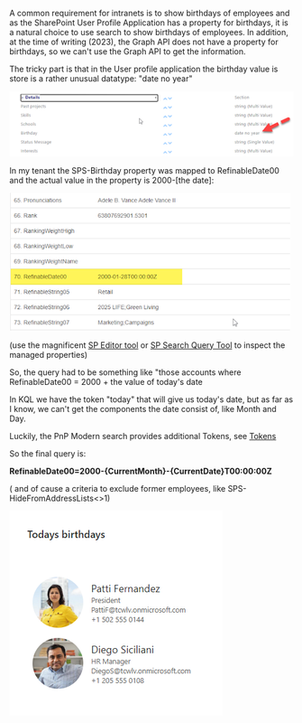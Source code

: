 
A common requirement for intranets is to show birthdays of employees and as the SharePoint User Profile Application has a property for birthdays, it is a natural choice to use search to show birthdays of employees. In addition, at the time of writing (2023), the Graph API does not have a property for birthdays, so we can't use the Graph API to get the information.


The tricky part is that in the User profile application the birthday value is store is a rather unusual datatype: "date no year"

![Birthday in the User Provisioning Service](../assets/../scenarios/assets/Setup-Results-web-part-to-show-birthdays/BirthdayUPA.png)


In my tenant the SPS-Birthday property was mapped to RefinableDate00 and the actual value in the property is 2000-[the date]:

![Managed Property value](../assets/../scenarios/assets/Setup-Results-web-part-to-show-birthdays/refinabledate00.png)

(use the magnificent [SP Editor tool](https://chrome.google.com/webstore/detail/sp-editor/ecblfcmjnbbgaojblcpmjoamegpbodhd) or [SP Search Query Tool](https://github.com/pnp/PnP-Tools/blob/master/Solutions/SharePoint.Search.QueryTool/README.md) to inspect the managed properties)



So, the query had to be something like "those accounts where RefinableDate00 = 2000 + the value of today's date



In KQL we have the token "today" that will give us today's date, but as far as I know, we can't get the components the date consist of, like Month and Day.

Luckily, the PnP Modern search provides additional Tokens, see [Tokens](https://microsoft-search.github.io/pnp-modern-search/usage/search-results/tokens/)



So the final query is:

**RefinableDate00=2000-{CurrentMonth}-{CurrentDate}T00:00:00Z**



( and of cause a criteria to exclude former employees, like SPS-HideFromAddressLists<>1) 

![Birthday web part](../asserts/../scenarios/assets/Setup-Results-web-part-to-show-birthdays/birthdays.png)

